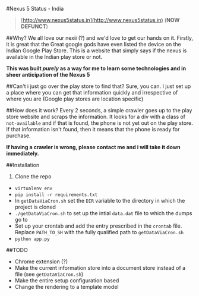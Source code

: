 #Nexus 5 Status - India
> [http://www.nexus5status.in](http://www.nexus5status.in) (**NOW DEFUNCT**) 

##Why?
We all love our nexii (?) and we'd love to get our hands on it. Firstly, it is great that the Great google gods have even listed the device on the Indian Google Play Store. This is a website that simply says if the nexus is available in the Indian play store or not. 

**This was built _purely_ as a way for me to learn some technologies and in sheer anticipation of the Nexus 5**

##Can't i just go over the play store to find that?
Sure, you can. I just set up a place where you can get that information quickly and irrespective of where you are (Google play stores are location specific)

##How does it work?
Every 2 seconds, a simple crawler goes up to the play store website and scraps the information. It looks for a div with a class of `not-available` and if that is found, the phone is not yet out on the play store. If that information isn't found, then it means that the phone is ready for purchase. 

**If having a crawler is wrong, please contact me and i will take it down immediately.**

##Installation
1. Clone the repo
* `virtualenv env`
* `pip install -r requirements.txt`
* In `getDataViaCron.sh` set the `DIR` variable to the directory in which the project is cloned
* `./getDataViaCron.sh` to set up the intial `data.dat` file to which the dumps go to
* Set up your crontab and add the entry prescribed in the `crontab` file. Replace `PATH_TO_SH` with the fully qualified path to `getDataViaCron.sh`
* `python app.py`

##TODO
* Chrome extension (?)
* Make the current information store into a document store instead of a file (see `getDataViaCron.sh`)
* Make the entire setup configuration based
* Change the rendering to a template model

